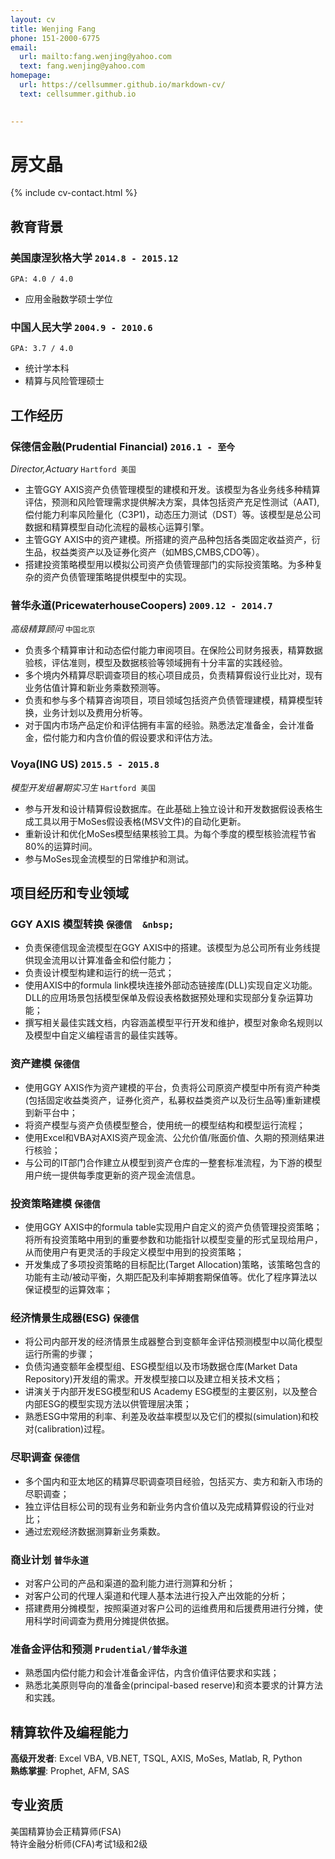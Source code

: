 ```yaml
---
layout: cv
title: Wenjing Fang
phone: 151-2000-6775
email:
  url: mailto:fang.wenjing@yahoo.com
  text: fang.wenjing@yahoo.com
homepage:
  url: https://cellsummer.github.io/markdown-cv/
  text: cellsummer.github.io

  
---
```


# **房文晶**

<!--
include contact information from the front matter
Supported arguments:
    - homepage: url, text
    - phone
    - email
-->

{% include cv-contact.html %}

## 教育背景

### **美国康涅狄格大学** `2014.8 - 2015.12`
```
GPA: 4.0 / 4.0
```
- 应用金融数学硕士学位

### **中国人民大学** `2004.9 - 2010.6 `

```
GPA: 3.7 / 4.0
```
- 统计学本科
- 精算与风险管理硕士

## 工作经历

### **保德信金融(Prudential Financial)** `2016.1 - 至今                `&nbsp;

_Director,Actuary_ `Hartford 美国 ` &nbsp;<br>
- 主管GGY AXIS资产负债管理模型的建模和开发。该模型为各业务线多种精算评估，预测和风险管理需求提供解决方案，具体包括资产充足性测试（AAT), 偿付能力利率风险量化（C3P1)，动态压力测试（DST）等。该模型是总公司数据和精算模型自动化流程的最核心运算引擎。<br>
- 主管GGY AXIS中的资产建模。所搭建的资产品种包括各类固定收益资产，衍生品，权益类资产以及证券化资产（如MBS,CMBS,CDO等）。<br>
- 搭建投资策略模型用以模拟公司资产负债管理部门的实际投资策略。为多种复杂的资产负债管理策略提供模型中的实现。<br>

### **普华永道(PricewaterhouseCoopers)** `2009.12 - 2014.7  `&nbsp;

_高级精算顾问_ `中国北京  `&nbsp;<br> 
- 负责多个精算审计和动态偿付能力审阅项目。在保险公司财务报表，精算数据验核，评估准则，模型及数据核验等领域拥有十分丰富的实践经验。
- 多个境内外精算尽职调查项目的核心项目成员，负责精算假设行业比对，现有业务估值计算和新业务乘数预测等。
- 负责和参与多个精算咨询项目，项目领域包括资产负债管理建模，精算模型转换，业务计划以及费用分析等。
- 对于国内市场产品定价和评估拥有丰富的经验。熟悉法定准备金，会计准备金，偿付能力和内含价值的假设要求和评估方法。

### **Voya(ING US)** `2015.5 - 2015.8  `&nbsp;

_模型开发组暑期实习生_ `Hartford 美国  `&nbsp;<br>
- 参与开发和设计精算假设数据库。在此基础上独立设计和开发数据假设表格生成工具以用于MoSes假设表格(MSV文件)的自动化更新。
- 重新设计和优化MoSes模型结果核验工具。为每个季度的模型核验流程节省80%的运算时间。
- 参与MoSes现金流模型的日常维护和测试。

## 项目经历和专业领域

### **GGY AXIS 模型转换** `保德信  &nbsp;`<br>
- 负责保德信现金流模型在GGY AXIS中的搭建。该模型为总公司所有业务线提供现金流用以计算准备金和偿付能力；
- 负责设计模型构建和运行的统一范式；
- 使用AXIS中的formula link模块连接外部动态链接库(DLL)实现自定义功能。DLL的应用场景包括模型保单及假设表格数据预处理和实现部分复杂运算功能；
- 撰写相关最佳实践文档，内容涵盖模型平行开发和维护，模型对象命名规则以及模型中自定义编程语言的最佳实践等。

### **资产建模** `保德信  `&nbsp;<br>
- 使用GGY AXIS作为资产建模的平台，负责将公司原资产模型中所有资产种类(包括固定收益类资产，证券化资产，私募权益类资产以及衍生品等)重新建模到新平台中；
- 将资产模型与资产负债模型整合，使用统一的模型结构和模型运行流程；
- 使用Excel和VBA对AXIS资产现金流、公允价值/账面价值、久期的预测结果进行核验；
- 与公司的IT部门合作建立从模型到资产仓库的一整套标准流程，为下游的模型用户统一提供每季度更新的资产现金流信息。

### **投资策略建模** `保德信  `&nbsp;<br>
- 使用GGY AXIS中的formula table实现用户自定义的资产负债管理投资策略；将所有投资策略中用到的重要参数和功能指针以模型变量的形式呈现给用户，从而使用户有更灵活的手段定义模型中用到的投资策略；
- 开发集成了多项投资策略的目标配比(Target Allocation)策略，该策略包含的功能有主动/被动平衡，久期匹配及利率掉期套期保值等。优化了程序算法以保证模型的运算效率；

### **经济情景生成器(ESG)** `保德信  `&nbsp;<br>
- 将公司内部开发的经济情景生成器整合到变额年金评估预测模型中以简化模型运行所需的步骤；
- 负债沟通变额年金模型组、ESG模型组以及市场数据仓库(Market Data Repository)开发组的需求。开发模型接口以及建立相关技术文档；
- 讲演关于内部开发ESG模型和US Academy ESG模型的主要区别，以及整合内部ESG的模型实现方法以供管理层决策；
- 熟悉ESG中常用的利率、利差及收益率模型以及它们的模拟(simulation)和校对(calibration)过程。

### **尽职调查** `保德信  `&nbsp;<br>
- 多个国内和亚太地区的精算尽职调查项目经验，包括买方、卖方和新入市场的尽职调查；
- 独立评估目标公司的现有业务和新业务内含价值以及完成精算假设的行业对比；
- 通过宏观经济数据测算新业务乘数。

### **商业计划** `普华永道  `&nbsp;<br>
- 对客户公司的产品和渠道的盈利能力进行测算和分析；
- 对客户公司的代理人渠道和代理人基本法进行投入产出效能的分析；
- 搭建费用分摊模型，按照渠道对客户公司的运维费用和后援费用进行分摊，使用科学时间调查为费用分摊提供依据。

### **准备金评估和预测** `Prudential/普华永道  `&nbsp;<br>
- 熟悉国内偿付能力和会计准备金评估，内含价值评估要求和实践；
- 熟悉北美原则导向的准备金(principal-based reserve)和资本要求的计算方法和实践。


## 精算软件及编程能力

**高级开发者**: Excel VBA, VB.NET, TSQL, AXIS, MoSes, Matlab, R, Python<br>
**熟练掌握**: Prophet, AFM, SAS<br>

## 专业资质
美国精算协会正精算师(FSA)<br>
特许金融分析师(CFA)考试1级和2级<br>

<!-- ### Footer

Last updated: 3/30/2020 -->
